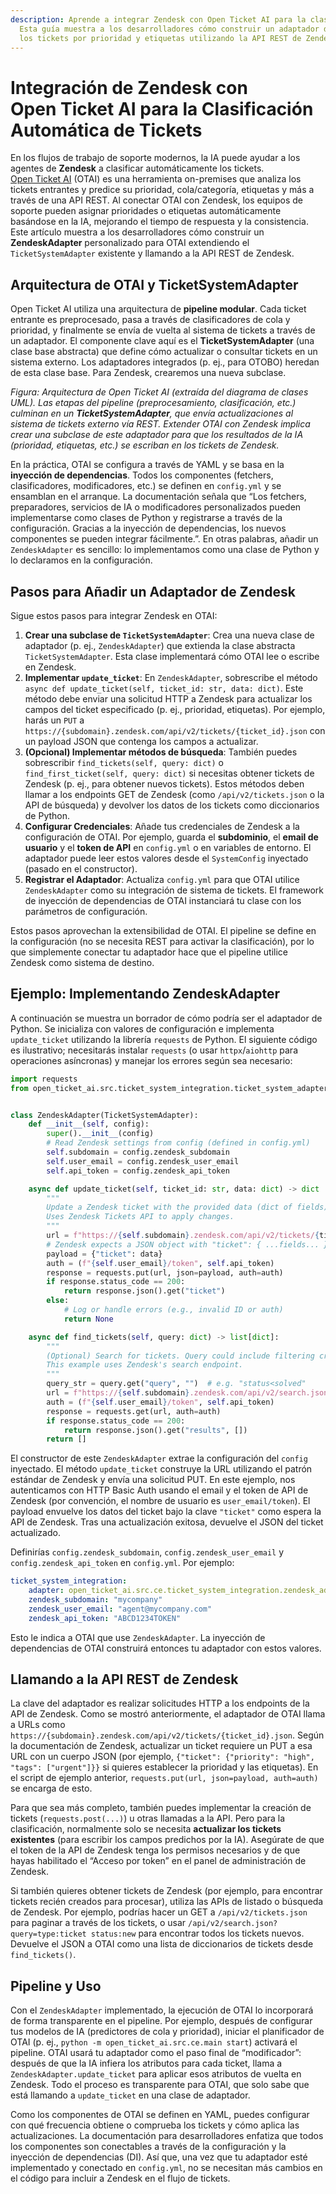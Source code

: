 ```yaml
---
description: Aprende a integrar Zendesk con Open Ticket AI para la clasificación automática de tickets.
  Esta guía muestra a los desarrolladores cómo construir un adaptador de Python personalizado para clasificar automáticamente
  los tickets por prioridad y etiquetas utilizando la API REST de Zendesk, mejorando la eficiencia del soporte.
---
```

# Integración de Zendesk con Open Ticket AI para la Clasificación Automática de Tickets

En los flujos de trabajo de soporte modernos, la IA puede ayudar a los agentes de **Zendesk** a clasificar automáticamente
los tickets. [Open Ticket AI](https://ticket-classification.softoft.de) (OTAI) es una herramienta on-premises que analiza los tickets entrantes
y predice su prioridad, cola/categoría, etiquetas y más a través de una API REST. Al conectar OTAI con Zendesk,
los equipos de soporte pueden asignar prioridades o etiquetas automáticamente basándose en la IA, mejorando el tiempo de respuesta y la consistencia. Este
artículo muestra a los desarrolladores cómo construir un **ZendeskAdapter** personalizado para OTAI extendiendo el
`TicketSystemAdapter` existente y llamando a la API REST de Zendesk.

## Arquitectura de OTAI y TicketSystemAdapter

Open Ticket AI utiliza una arquitectura de **pipeline modular**. Cada ticket entrante es preprocesado, pasa a través de clasificadores de cola y
prioridad, y finalmente se envía de vuelta al sistema de tickets a través de un adaptador. El componente clave aquí es el
**TicketSystemAdapter** (una clase base abstracta) que define cómo actualizar o consultar tickets en un sistema externo.
Los adaptadores integrados (p. ej., para OTOBO) heredan de esta clase base. Para Zendesk, crearemos una nueva subclase.

&#x20;*Figura: Arquitectura de Open Ticket AI (extraída del diagrama de clases UML). Las etapas del pipeline (preprocesamiento,
clasificación, etc.) culminan en un **TicketSystemAdapter**, que envía actualizaciones al sistema de tickets externo vía
REST. Extender OTAI con Zendesk implica crear una subclase de este adaptador para que los resultados de la IA (prioridad, etiquetas, etc.) se
escriban en los tickets de Zendesk.*

En la práctica, OTAI se configura a través de YAML y se basa en la **inyección de dependencias**. Todos los componentes (fetchers, clasificadores,
modificadores, etc.) se definen en `config.yml` y se ensamblan en el arranque. La documentación señala que “Los fetchers, preparadores, servicios de IA o modificadores personalizados pueden implementarse como clases de Python y registrarse a través de la configuración. Gracias
a la inyección de dependencias, los nuevos componentes se pueden integrar fácilmente.”. En otras palabras, añadir un `ZendeskAdapter` es
sencillo: lo implementamos como una clase de Python y lo declaramos en la configuración.

## Pasos para Añadir un Adaptador de Zendesk

Sigue estos pasos para integrar Zendesk en OTAI:

1. **Crear una subclase de `TicketSystemAdapter`**: Crea una nueva clase de adaptador (p. ej., `ZendeskAdapter`) que extienda la clase abstracta
   `TicketSystemAdapter`. Esta clase implementará cómo OTAI lee o escribe en Zendesk.
2. **Implementar `update_ticket`**: En `ZendeskAdapter`, sobrescribe el
   método `async def update_ticket(self, ticket_id: str, data: dict)`. Este método debe enviar una solicitud HTTP a
   Zendesk para actualizar los campos del ticket especificado (p. ej., prioridad, etiquetas). Por ejemplo, harás un `PUT` a
   `https://{subdomain}.zendesk.com/api/v2/tickets/{ticket_id}.json` con un payload JSON que contenga los campos a
   actualizar.
3. **(Opcional) Implementar métodos de búsqueda**: También puedes sobrescribir `find_tickets(self, query: dict)` o
   `find_first_ticket(self, query: dict)` si necesitas obtener tickets de Zendesk (p. ej., para obtener nuevos tickets). Estos
   métodos deben llamar a los endpoints GET de Zendesk (como `/api/v2/tickets.json` o la API de búsqueda) y devolver los datos de los tickets
   como diccionarios de Python.
4. **Configurar Credenciales**: Añade tus credenciales de Zendesk a la configuración de OTAI. Por ejemplo, guarda el **subdominio**,
   el **email de usuario** y el **token de API** en `config.yml` o en variables de entorno. El adaptador puede leer estos valores desde el
   `SystemConfig` inyectado (pasado en el constructor).
5. **Registrar el Adaptador**: Actualiza `config.yml` para que OTAI utilice `ZendeskAdapter` como su integración de sistema de tickets.
   El framework de inyección de dependencias de OTAI instanciará tu clase con los parámetros de configuración.

Estos pasos aprovechan la extensibilidad de OTAI. El pipeline se define en la configuración (no se necesita REST para activar la
clasificación), por lo que simplemente conectar tu adaptador hace que el pipeline utilice Zendesk como sistema de destino.

## Ejemplo: Implementando ZendeskAdapter

A continuación se muestra un borrador de cómo podría ser el adaptador de Python. Se inicializa con valores de configuración e implementa
`update_ticket` utilizando la librería `requests` de Python. El siguiente código es ilustrativo; necesitarás instalar `requests` (o
usar `httpx`/`aiohttp` para operaciones asíncronas) y manejar los errores según sea necesario:

```python
import requests
from open_ticket_ai.src.ticket_system_integration.ticket_system_adapter import TicketSystemAdapter


class ZendeskAdapter(TicketSystemAdapter):
    def __init__(self, config):
        super().__init__(config)
        # Read Zendesk settings from config (defined in config.yml)
        self.subdomain = config.zendesk_subdomain
        self.user_email = config.zendesk_user_email
        self.api_token = config.zendesk_api_token

    async def update_ticket(self, ticket_id: str, data: dict) -> dict | None:
        """
        Update a Zendesk ticket with the provided data (dict of fields).
        Uses Zendesk Tickets API to apply changes.
        """
        url = f"https://{self.subdomain}.zendesk.com/api/v2/tickets/{ticket_id}.json"
        # Zendesk expects a JSON object with "ticket": { ...fields... }
        payload = {"ticket": data}
        auth = (f"{self.user_email}/token", self.api_token)
        response = requests.put(url, json=payload, auth=auth)
        if response.status_code == 200:
            return response.json().get("ticket")
        else:
            # Log or handle errors (e.g., invalid ID or auth)
            return None

    async def find_tickets(self, query: dict) -> list[dict]:
        """
        (Optional) Search for tickets. Query could include filtering criteria.
        This example uses Zendesk's search endpoint.
        """
        query_str = query.get("query", "")  # e.g. "status<solved"
        url = f"https://{self.subdomain}.zendesk.com/api/v2/search.json?query={query_str}"
        auth = (f"{self.user_email}/token", self.api_token)
        response = requests.get(url, auth=auth)
        if response.status_code == 200:
            return response.json().get("results", [])
        return []
```

El constructor de este `ZendeskAdapter` extrae la configuración del `config` inyectado. El método `update_ticket` construye la URL
utilizando el patrón estándar de Zendesk y envía una solicitud PUT. En este ejemplo, nos autenticamos con HTTP Basic Auth usando
el email y el token de API de Zendesk (por convención, el nombre de usuario es `user_email/token`). El payload envuelve los datos del ticket
bajo la clave `"ticket"` como espera la API de Zendesk. Tras una actualización exitosa, devuelve el JSON del ticket actualizado.

Definirías `config.zendesk_subdomain`, `config.zendesk_user_email` y `config.zendesk_api_token` en
`config.yml`. Por ejemplo:

```yaml
ticket_system_integration:
    adapter: open_ticket_ai.src.ce.ticket_system_integration.zendesk_adapter.ZendeskAdapter
    zendesk_subdomain: "mycompany"
    zendesk_user_email: "agent@mycompany.com"
    zendesk_api_token: "ABCD1234TOKEN"
```

Esto le indica a OTAI que use `ZendeskAdapter`. La inyección de dependencias de OTAI construirá entonces tu adaptador con estos valores.

## Llamando a la API REST de Zendesk

La clave del adaptador es realizar solicitudes HTTP a los endpoints de la API de Zendesk. Como se mostró anteriormente, el adaptador de OTAI llama a URLs
como `https://{subdomain}.zendesk.com/api/v2/tickets/{ticket_id}.json`. Según la documentación de Zendesk, actualizar un ticket
requiere un PUT a esa URL con un cuerpo JSON (por ejemplo, `{"ticket": {"priority": "high", "tags": ["urgent"]}}` si quieres
establecer la prioridad y las etiquetas). En el script de ejemplo anterior, `requests.put(url, json=payload, auth=auth)` se encarga de esto.

Para que sea más completo, también puedes implementar la creación de tickets (`requests.post(...)`) u otras llamadas a la API. Pero para la
clasificación, normalmente solo se necesita **actualizar los tickets existentes** (para escribir los campos predichos por la IA). Asegúrate
de que el token de la API de Zendesk tenga los permisos necesarios y de que hayas habilitado el “Acceso por token” en el panel de administración de Zendesk.

Si también quieres obtener tickets de Zendesk (por ejemplo, para encontrar tickets recién creados para procesar), utiliza las APIs de listado o búsqueda de Zendesk.
Por ejemplo, podrías hacer un GET a `/api/v2/tickets.json` para paginar a través de los tickets, o usar
`/api/v2/search.json?query=type:ticket status:new` para encontrar todos los tickets nuevos. Devuelve el JSON a OTAI como una lista de diccionarios de tickets
desde `find_tickets()`.

## Pipeline y Uso

Con el `ZendeskAdapter` implementado, la ejecución de OTAI lo incorporará de forma transparente en el pipeline. Por ejemplo, después
de configurar tus modelos de IA (predictores de cola y prioridad), iniciar el planificador de OTAI (p. ej.,
`python -m open_ticket_ai.src.ce.main start`) activará el pipeline. OTAI usará tu adaptador como el paso final de
“modificador”: después de que la IA infiera los atributos para cada ticket, llama a `ZendeskAdapter.update_ticket` para aplicar esos
atributos de vuelta en Zendesk. Todo el proceso es transparente para OTAI, que solo sabe que está llamando a `update_ticket`
en una clase de adaptador.

Como los componentes de OTAI se definen en YAML, puedes configurar con qué frecuencia obtiene o comprueba los tickets y cómo aplica las actualizaciones.
La documentación para desarrolladores enfatiza que todos los componentes son conectables a través de la configuración y la inyección de dependencias (DI). Así que, una vez que tu adaptador
esté implementado y conectado en `config.yml`, no se necesitan más cambios en el código para incluir a Zendesk en el flujo de tickets.